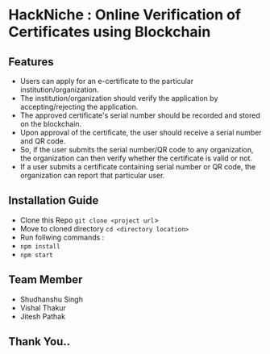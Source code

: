 # HackNiche : Online Verification of Certificates using Blockchain


## Features
+ Users can apply for an e-certificate to the particular
institution/organization.
+ The institution/organization should verify the
application by accepting/rejecting the application.
+ The approved certificate's serial number should be
recorded and stored on the blockchain.
+ Upon approval of the certificate, the user should
receive a serial number and QR code.
+ So, if the user submits the serial number/QR code to
any organization, the organization can then verify
whether the certificate is valid or not.
+ If a user submits a certificate containing serial number
or QR code, the organization can report that particular
user.


## Installation Guide
+ Clone this Repo `git clone <project url`>
+ Move to cloned directory `cd <directory location>`
+ Run follwing commands :
+ `npm install`
+ `npm start`

## Team Member
+ Shudhanshu Singh
+ Vishal Thakur
+ Jitesh Pathak

## Thank You..
